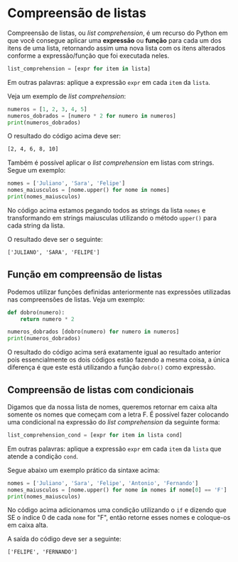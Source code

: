 # Compreensão de listas
Compreensão de listas, ou *list comprehension*, é um recurso do Python em que você consegue aplicar uma **expressão** ou **função** para cada um dos itens de uma lista, retornando assim uma nova lista com os itens alterados conforme a expressão/função que foi executada neles.

```python
list_comprehension = [expr for item in lista]
```
Em outras palavras: aplique a expressão `expr` em cada `item` da `lista`.

Veja um exemplo de *list comprehension*:

```python
numeros = [1, 2, 3, 4, 5]
numeros_dobrados = [numero * 2 for numero in numeros]
print(numeros_dobrados)
```
O resultado do código acima deve ser:

```txt
[2, 4, 6, 8, 10]
```

Também é possível aplicar o *list comprehension* em listas com strings. Segue um exemplo:

```python
nomes = ['Juliano', 'Sara', 'Felipe']
nomes_maiusculos = [nome.upper() for nome in nomes]
print(nomes_maiusculos)
```
No código acima estamos pegando todos as strings da lista `nomes` e transformando em strings maiusculas utilizando o método `upper()` para cada string da lista.

O resultado deve ser o seguinte:
```txt
['JULIANO', 'SARA', 'FELIPE']
```


## Função em compreensão de listas
Podemos utilizar funções definidas anteriormente nas expressões utilizadas nas compreensões de listas. Veja um exemplo:

```python
def dobro(numero):
    return numero * 2

numeros_dobrados [dobro(numero) for numero in numeros]
print(numeros_dobrados)
```
O resultado do código acima será exatamente igual ao resultado anterior pois essencialmente os dois códigos estão fazendo a mesma coisa, a única diferença é que este está utilizando a função `dobro()` como expressão.

## Compreensão de listas com condicionais
Digamos que da nossa lista de nomes, queremos retornar em caixa alta somente os nomes que começam com a letra F. É possível fazer colocando uma condicional na expressão do *list comprehension* da seguinte forma:

```python
list_comprehension_cond = [expr for item in lista cond]
```
Em outras palavras: aplique a expressão `expr` em cada `item` da `lista` que atende a condição `cond`.

Segue abaixo um exemplo prático da sintaxe acima:

```python
nomes = ['Juliano', 'Sara', 'Felipe', 'Antonio', 'Fernando']
nomes_maiusculos = [nome.upper() for nome in nomes if nome[0] == 'F']
print(nomes_maiusculos)
```
No código acima adicionamos uma condição utilizando o `if` e dizendo que SE o índice 0 de cada `nome` for "F", então retorne esses nomes e coloque-os em caixa alta.

A saída do código deve ser a seguinte:

```txt
['FELIPE', 'FERNANDO']
```

